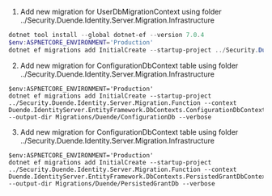 1. Add new migration for UserDbMigrationContext using folder ../Security.Duende.Identity.Server.Migration.Infrastructure

```powershell
dotnet tool install --global dotnet-ef --version 7.0.4
$env:ASPNETCORE_ENVIRONMENT='Production'
dotnet ef migrations add InitialCreate --startup-project ../Security.Duende.Identity.Server.Migration.Function --context UserDbMigrationContext --output-dir Migrations/Users --verbose
```

2. Add new migration for ConfigurationDbContext table using folder ../Security.Duende.Identity.Server.Migration.Infrastructure

```powerhsell
$env:ASPNETCORE_ENVIRONMENT='Production'
dotnet ef migrations add InitialCreate --startup-project ../Security.Duende.Identity.Server.Migration.Function --context Duende.IdentityServer.EntityFramework.DbContexts.ConfigurationDbContext --output-dir Migrations/Duende/ConfigurationDb --verbose
```

3. Add new migration for ConfigurationDbContext table using folder ../Security.Duende.Identity.Server.Migration.Infrastructure

```powerhsell
$env:ASPNETCORE_ENVIRONMENT='Production'
dotnet ef migrations add InitialCreate --startup-project ../Security.Duende.Identity.Server.Migration.Function --context Duende.IdentityServer.EntityFramework.DbContexts.PersistedGrantDbContext --output-dir Migrations/Duende/PersistedGrantDb --verbose
```
